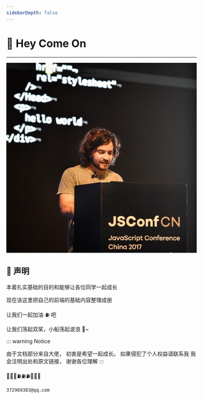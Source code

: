 ```yaml
---
sidebarDepth: false
---
```


# 🎉 Hey Come On

---

<!-- Badge Component -->
<Badge-Comp/>

<ClientOnly>
  <Musics-Bg/>
</ClientOnly>

<!-- <Music-Bg/> -->

![Alt text](../assets/star.jpg)

<!--
🎟🤹‍🤹‍🎭🎬🎼🥁🎸🚗🚌
🚀⛵️🚤🛥🛳⛴⛽️🚦🚥🚧
🗽🗼🏰🎠📯📄🗞🔈📣🌾
⛱🏖🏝🏜🌋🏂🏋️‍🤸🏻‍🤸🏼‍⛹️‍
🤺🏄‍🗝🛍🎁🎊🎉🎀🛍📦
⛺️🗻🗻🏔⛰🏤🏥🌆🌁☎️
⏰🛢⚒⛏💎💰💡⌛️💣🔪
🏄‍🏊‍🏊‍🚣‍🏆🚴‍🥇🥈🥉🏅
🎖🎗🏵🎫🌊🍎🍋🍓🍇🍉
🍅🍆🥝🌽🍖🍗🌡🛁🛀🏿🔑
🐴🐌🐝🐋🐬🐅🐆🐳🐪🐘
🐏🕊🐇🐓🦌🐎🐿🐉🐲🌸
🌼🌻🌞🌝🍄✈️🍱🍛🎋🌱
🍥🍦🍭🎂🍭🍿🍩🍪🌰🥜
🍺🍻☕️🍶🍷🥂🥃🍹🍾🏈
🔕🔔🔊🗯💭🇨🇳🎍⭐️✨🌈
🌚☄️💥🔥☀️🌤⛅️🌥☁️🌦
⛈🌩🌨❄️⛲️🏀🥊⛳️🥋🚁
🌧💉⛹️‍🚏🎏🎥⚙️ -->

## 🌚 声明

本着扎实基础的目的和能够让各位同学一起成长

现在该这里把自己的前端的基础内容整理成册

让我们一起加油 ⛽️ 吧

让我们荡起双桨，小船荡起波浪 🌊~

::: warning Notice

由于文档部分来自大佬，
初衷是希望一起成长。
如果侵犯了个人权益请联系我
我会注明出处和原文链接，
谢谢各位理解
:::

🗽🗽🗽⛽️⛽️⛽️🚀🚀🚀

`372969383@qq.com`
